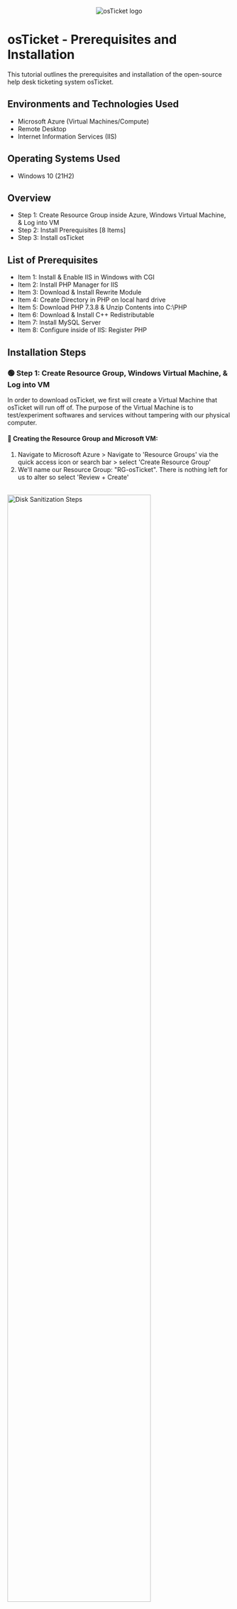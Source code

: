 <p align="center">
<img src="https://i.imgur.com/Clzj7Xs.png" alt="osTicket logo"/>
</p>

<h1>osTicket - Prerequisites and Installation</h1>
This tutorial outlines the prerequisites and installation of the open-source help desk ticketing system osTicket.<br />


<h2>Environments and Technologies Used</h2>

- Microsoft Azure (Virtual Machines/Compute)
- Remote Desktop
- Internet Information Services (IIS)

<h2>Operating Systems Used </h2>

- Windows 10</b> (21H2)

<h2>Overview</h2>

- Step 1: Create Resource Group inside Azure, Windows Virtual Machine, & Log into VM
- Step 2: Install Prerequisites [8 Items]
- Step 3: Install osTicket

<h2>List of Prerequisites</h2>

- Item 1: Install & Enable IIS in Windows with CGI
- Item 2: Install PHP Manager for IIS
- Item 3: Download & Install Rewrite Module
- Item 4: Create Directory in PHP on local hard drive
- Item 5: Download PHP 7.3.8 & Unzip Contents into C:\PHP
- Item 6: Download & Install C++ Redistributable
- Item 7: Install MySQL Server
- Item 8: Configure inside of IIS: Register PHP
 
<h2>Installation Steps</h2>

<h3>🟢 Step 1: Create Resource Group, Windows Virtual Machine, & Log into VM</h3>

<p>In order to download osTicket, we first will create a Virtual Machine that osTicket will run off of. The purpose of the Virtual Machine is to test/experiment softwares and services without tampering with our physical computer.</p>

<h4>🔵 Creating the Resource Group and Microsoft VM:</h4>

1. Navigate to Microsoft Azure > Navigate to 'Resource Groups' via the quick access icon or search bar > select 'Create Resource Group'
2. We'll name our Resource Group: "RG-osTicket". There is nothing left for us to alter so select 'Review + Create'

<br>
<img src="https://i.imgur.com/a5aZTph.png" height="80%" width="80%" alt="Disk Sanitization Steps"/>
<br>

3. Navigate to 'Virtual Machines' within Azure via quick access icon or search bar > select 'Create Virtual Machine'
4. Within the Virtual Machine portal, we will make the following changes:

- Pick the resource group we just created: RG-osTicket
- Name of Virtual Machine: VM-osTicket
- Image: Windows 10 Pro, version 22H2 - x64 Gen2
- Size: 2-4 vcpus (4vcpu is okay since we’re only using 1 virtual machine and thus is free to utilize all power)
- Username/password of choice: Example username: darinstathos (Remember this username/password for later when logging into VM)
- Check Licensing Box: [X] ‘I confirm I have an eligible Windows 10/11 license with multi-tenant hosting rights.’
- Select 'Next: Disks >', 'Next: Networking >': Beside Virtual Network: We don't have a virtual network yet so Azure automatically created on for us 
- Select 'Review + Create'


<br>

<img src="https://i.imgur.com/rvLruq8.png" height="80%" width="80%" alt="Disk Sanitization Steps"/>
<img src="https://i.imgur.com/4bVd96u.png" height="80%" width="80%" alt="Disk Sanitization Steps"/>
<img src="https://i.imgur.com/DKNGchW.png" height="80%" width="80%" alt="Disk Sanitization Steps"/>

<br>

<h4>🔵 Logging into our Virtual Machine:</h4>

<p>We want to access the virtual machine we just created so we can install osTicket onto our virtual machine.</p>

1. We need to copy the Public IP Address of VM-osTicket: Navigate to Azure > ‘Virtual Machines’ > VM-osTicket > Overview: Copy Public IP address to clipboard

<img src="https://i.imgur.com/nT3i4AO.png" height="80%" width="80%" alt="Disk Sanitization Steps"/>

2. WindowsOS vs MacOS:

- If you’re using Windows, click the ‘Start’ menu (Windows Icon) on desktop > search bar > Remote Desktop Connection
- This is done from the perspective of MacOS, so open/download application: Microsoft Remote Desktop > Add PC > paste Public IP Address > input ‘username/password’ from when we created the VM. (example: darinstathos)
 
<br>
 
<img src="https://i.imgur.com/89ySFdY.png" height="80%" width="80%" alt="Disk Sanitization Steps"/>
<img src="https://i.imgur.com/K956piz.png" height="80%" width="80%" alt="Disk Sanitization Steps"/>

<br> 

<h3>🟢Step 2: Install Prerequisites [8 Items]</h3>  

<h4>🔵 Item 1: Install & Enable IIS in Windows with CGI:</h4>

<strong>What is IIS (Internet Information Services)?</strong>

<p>IIS (Internet Information Services) is a web server software developed by Microsoft for Windows operating systems. It allows you to host and serve websites, web applications, and other web services on your Windows-based computer. IIS provides the infrastructure and tools necessary to handle HTTP requests, manage web content, and support various web technologies, making it easier to publish and manage websites on Windows servers. We need to set up IIS because osTicket runs out of a website and thus requires extra support.</p>

1. Within our Windows Virtual Machinne, right-click the 'Start Menu" (Windows icon on desktop) > select 'Run' > type 'Control' for Control Panel

<br>
<img src="https://i.imgur.com/9VWSZ5X.png" height="80%" width="80%" alt="Disk Sanitization Steps"/>
<br>

2. Select 'Programs' > Select 'Turn Windows Features On & Off'
<br>
<img src="https://i.imgur.com/VBDY12c.png" height="80%" width="80%" alt="Disk Sanitization Steps"/>

<br>

3. Enable [X] Internet Information Services > Expand [+] for 'World Wide Web Services' > Expand [+] for 'Application Developer' > [X] check 'CGI'


<br>

<img src="https://i.imgur.com/LBwOY9T.png" height="80%" width="80%" alt="Disk Sanitization Steps"/>

<br>
<Strong>Why do we need CGI and what is PHP?</strong>

<p>This is because CGI allows us to install PHP Manager later and PHP is needed for osTicket. CGI (Common Gateway Interface) needs to be enabled on IIS (Internet Information Services) in order to install osTicket because osTicket relies on CGI scripts to process and handle certain web requests. CGI is a standard protocol that allows web servers like IIS to interact with external programs or scripts to generate dynamic content. PHP is a server-side scripting language that is widely used for web development. It is needed to run osTicket because osTicket is written in PHP and relies on PHP for its functionality. PHP allows osTicket to dynamically generate web pages, process form submissions, interact with databases, and perform various other tasks necessary for its ticketing system. It provides the underlying scripting capabilities that osTicket relies on to handle user interactions, store ticket data, and generate the appropriate responses.</p>
<br>
4. We can check that everything is working correctly by typing '127.0.0.1' into the search bar on Microsoft Edge within the VM. We can see that the default Internet Information Services webpage loads. 

<strong>Why type 127.0.0.1?</Strong>

<p>Typing '127.0.0.1' allows us to access the loopback address on our local machine. The loopback address refers to the computer itself, allowing you to access the web server or any other services running on your own machine.</p>
<br>
<img src="https://i.imgur.com/3LQN7NK.png" height="80%" width="80%" alt="Disk Sanitization Steps"/>


<br>

<h4>🔵 Item 2: Install PHP Manager for IIS:</h4>

[LINK XXX -- MAKE OWN FILE WITH DOWNLOADS]

<Strong>What is PHP Manager and why is it needed for IIS/Installing osTicket later?</strong>

<p>PHP Manager is an IIS (Internet Information Services) extension for managing PHP installations on Windows servers. It is needed for installing osTicket because osTicket is written in PHP and requires a properly configured PHP environment to run.</p>

1. Use the link provided: click and download PHP manager
2. Navigate to Windows File Explorer > Downloads: it should appear there 
3. Open and install PHP manager with all default settings. Select: ‘I Agree’

<img src="https://i.imgur.com/SysOwcw.png" height="80%" width="80%" alt="Disk Sanitization Steps"/>
<img src="https://i.imgur.com/PsEKT5c.png" height="80%" width="80%" alt="Disk Sanitization Steps"/>

<br>

<h4>🔵 Item 3: Download & Install Rewrite Module:</h4>

[LINK XXX -- MAKE OWN FILE WITH DOWNLOADS]

<Strong>What is a Rewrite Module and why is it needed for osTicket?</strong>

<p>osTicket requires the Rewrite Module to be installed in order to utilize URL rewriting capabilities provided by the web server. URL rewriting is a technique that allows the modification of incoming request URLs, which can be helpful for creating user-friendly and search engine optimized URLs.

The Rewrite Module, typically used with IIS (Internet Information Services), enables osTicket to transform complex or dynamic URLs into more concise and meaningful ones. This enhances the usability and aesthetics of the URLs while ensuring proper navigation and linking within the osTicket system.

By leveraging the Rewrite Module, osTicket can achieve URL structures that are easier to read, remember, and share. It improves the user experience, search engine visibility, and overall accessibility of osTicket's support ticketing system.</p>
<br>

1. Use the link provided: click and download the Rewrite Module
2. Navigate to Windows File Explorer > Downloads: it should appear there
3. Open the Application > Agree to it > Install & Close


<br>

<img src="https://i.imgur.com/jaKOscc.png" height="80%" width="80%" alt="Disk Sanitization Steps"/>
<img src="https://i.imgur.com/HH47Fxf.png" height="80%" width="80%" alt="Disk Sanitization Steps"/>

<br>

<h4>🔵 Item 4: Create Directory for PHP on the local hard drive:</h4>

We want to create a PHP folder on the root of the C: Drive. This is because later we will download PHP and extract the contents into this folder. 
<br>

1. Open 'File Explorer' > select 'My PC' > Click 'C: Drive'
2. Right click inside of the C:Drive > 'New' > 'Folder' > name the folder 'PHP'

<br>

<img src="https://i.imgur.com/j6OCAhm.png" height="80%" width="80%" alt="Disk Sanitization Steps"/>
<img src="https://i.imgur.com/uVpTK8b.png" height="80%" width="80%" alt="Disk Sanitization Steps"/>

<br> 

<h4>🔵 Item 5: Download PHP 7.3.8 and Unzip Contents into C:\PHP</h4> 

[LINK XXX -- MAKE OWN FILE WITH DOWNLOADS]
 
 <Strong>Why is PHP needed for osTicket again?</strong>
 
 <p>PHP is needed for osTicket because it is the programming language in which osTicket is built. It enables osTicket to dynamically generate web pages, process form submissions, interact with databases, and provide the necessary functionality for a support ticketing system. Without PHP, osTicket would not be able to operate and deliver its ticket management capabilities to users.</p>
<br>

 1. Use the link provided: click and download the PHP 7.3.8 [Leave all the files as they are, just download it straight away]
 
 **Side note: If this comes up when downloading, select 'Keep' and 'Keep Anyway'
 
<br>

<img src="https://i.imgur.com/ieditVE.png" height="80%" width="80%" alt="Disk Sanitization Steps"/>
<img src="https://i.imgur.com/hoYlaPg.png" height="80%" width="80%" alt="Disk Sanitization Steps"/>
<br>

 2. Naviagte to 'Downloads' in File Explorer > Right-click: 'Extract All'
 3. When it wants a destination to extract the contents in, we want to unzip into C:PHP folder: Click 'Browse' > 
 4. This PC > C: Drive > select 'PHP folder > 'Extract"


<br>

<img src="https://i.imgur.com/Z4rqX8k.png" height="80%" width="80%" alt="Disk Sanitization Steps"/>
<img src="https://i.imgur.com/T87zDyA.png" height="80%" width="80%" alt="Disk Sanitization Steps"/>
<img src="https://i.imgur.com/yfnRe3G.png" height="80%" width="80%" alt="Disk Sanitization Steps"/>
<img src="https://i.imgur.com/MEIVt8R.png" height="80%" width="80%" alt="Disk Sanitization Steps"/>

<br>

<h4>🔵 Item 6: Download & Install C++ Restributable:</h4>
 
 [LINK XXX -- MAKE OWN FILE WITH DOWNLOADS]
 
 <Strong>Why do we need to install Microsoft C++ Restributable in order to use osTicket?</strong>
 
<p>Microsoft C++ Redistributable software is required for installing osTicket because osTicket is built using the C++ programming language and relies on specific components provided by the Microsoft Visual C++ Redistributable packages. These packages contain essential runtime components and libraries necessary for osTicket to run smoothly and without compatibility issues. Installing the appropriate Redistributable software ensures that the required C++ dependencies are available on the system, enabling osTicket to function properly.</p>

<br>

1. Use the link provided: click and download VC Redist
2. Open ‘File Explorer’ > Downloads > double click to open > Agree & Install

<br>

<img src="https://i.imgur.com/sUGJJSE.png" height="80%" width="80%" alt="Disk Sanitization Steps"/>


<br>

<h4>🔵 Item 7: Install MySQL Server</h4>

 [LINK XXX -- MAKE OWN FILE WITH DOWNLOADS]
 
 <strong>What is MySQL and why is it needed to install osTicket?</strong>
 
 <p>MySQL is an open-source relational database management system (RDBMS) that is used to store and manage data. It is needed to install osTicket because osTicket requires a database to store ticket information, user data, and other related data. MySQL provides the backend storage and retrieval capabilities necessary for osTicket's ticketing system to function effectively and securely.</p>

<br>

 1. Use the link provided: click and download MySQL
 2. Follow the installation process. The things to take note of are:
 
 - Select 'Typical Install'
 - When the Config Wizard pops up: select 'Standard Configuration'
 - For credentials, the username is: 'root' and create a password. Password will be used later when registering/signing up for osTicket: Example password: 'Password1'
 - Select 'Execute' & 'Finish'

<br>

<img src="https://i.imgur.com/wvZaIKo.png" height="80%" width="80%" alt="Disk Sanitization Steps"/>
<img src="https://i.imgur.com/HPdwC1E.png" height="80%" width="80%" alt="Disk Sanitization Steps"/>
<img src="https://i.imgur.com/PIdSQ84.png" height="80%" width="80%" alt="Disk Sanitization Steps"/>


<br> 

<h4>🔵 Item 8: Configure IIS as Admin & Register PHP</h4>

<Strong>Why do we need to register PHP?</strong>

<p>We have downloaded PHP onto our machine, but it's not in a position to where it can be recognized by osTicket yet. Registering PHP on PHP Manager before installing osTicket is necessary to ensure that the correct PHP version and configuration are set up for osTicket. By registering PHP, PHP Manager can identify and manage the installed PHP version, extensions, and settings specific to osTicket's requirements. This ensures compatibility, performance, and proper functioning of osTicket within the IIS (Internet Information Services) environment, allowing the ticketing system to operate smoothly.</p>

<br>

1. Navigate to search bar on Windows desktop > Type 'IIS' > Right-click to 'Run As Administrator'

<br>

<img src="https://i.imgur.com/kLaIrv1.png" height="80%" width="80%" alt="Disk Sanitization Steps"/>

<br>

2. Double-click PHP manager > select 'Register New PHP Version'
3. Click the three dots icon to browse > click 'PHP' folder > PHP-CGI > select 'OK'
4. Select the VM were using within IIS > click 'Restart' (This is so the system can restart and reset with PHP now added. It is good practice to do so)

<br>

<img src="https://i.imgur.com/orQgCAq.png" height="80%" width="80%" alt="Disk Sanitization Steps"/>
<img src="https://i.imgur.com/YrwPeOw.png" height="80%" width="80%" alt="Disk Sanitization Steps"/>
<img src="https://i.imgur.com/KGO4bqS.png" height="80%" width="80%" alt="Disk Sanitization Steps"/>

<br>

<h3>🟢 Step 3: Install osTicket</h3>

[LINK XXX -- MAKE OWN FILE WITH DOWNLOADS]

<Strong>What is osTicket and why is it useful?</strong>

<p>osTicket is a popular open-source ticketing system that helps organizations efficiently manage customer support and inquiries. It provides a centralized platform for capturing, tracking, and resolving customer tickets, ensuring timely and effective communication. osTicket offers features such as ticket assignment, email integration, knowledge base, customizable forms, and reporting, making it useful for streamlining support processes, improving customer satisfaction, and maintaining organized customer interactions.</p>

<br>
<h4>🔵 Downloading osTicket and Setting up IIS:</h4>

1. Use the Download Link provided > Download osTicket 
2. Open 'File Explorer' > Open two Windows of File Explorer. Our goal is to Extract and Copy “Upload” folder to c:\inetpub\wwwroot:

- File Explorer 1: Navigate to 'Downloads' > osTicket > Double-click to unzip contents > You’ll see ‘Upload Folder’
- File Explorer 2: My PC > C: Drive > Inetpub > wwwroot

3. Drag and drop 'Upload' folder in wwwroot

<br>
<img src="https://i.imgur.com/1A7aCxE.png" height="80%" width="80%" alt="Disk Sanitization Steps"/>
<br>
4. Rename ‘Upload’ folder to ‘osTicket’: Right-click ‘Upload’ Folder > Rename > Rename to “osTicket”
5. Go back to IIS to now load osTicket website: search 'IIS' on Windows search bar > Right-click to 'Run as Administrator' > click 'VM-osTicket' > select 'Restart'
6. Inside of IIS: Navigate to 'VM-osTicket' > Expand [+] Sites > Expand [+] Default Web Site > Select "osTicket" > Select “Browse *:80” on the right

<p> We can see that the osTicket website has loaded! However, there are some items signaled by red X's. We're going to enable some extensions.</p>

<br>

<img src="https://i.imgur.com/Zhqpash.png" height="80%" width="80%" alt="Disk Sanitization Steps"/>
<img src="https://i.imgur.com/82Qgidu.png" height="80%" width="80%" alt="Disk Sanitization Steps"/>
<img src="https://i.imgur.com/qOrzIx8.png" height="80%" width="80%" alt="Disk Sanitization Steps"/>
<img src="https://i.imgur.com/atfwtLI.png" height="80%" width="80%" alt="Disk Sanitization Steps"/>

<br>

<h4>🔵 Enabling IIS Extensions:</h4>

1. Navigate back to 'IIS' > Select "VM-osTicket" > Expand [+] 'Sites' > Expand [+] 'Default Web Site' > Select 'osTicket' > select 'PHP Manager' 

<br>

<img src="https://i.imgur.com/y1sMF1T.png" height="80%" width="80%" alt="Disk Sanitization Steps"/>

<br>

2. Select 'Enable or disable an extension'
3. Enable the following extensions:

- Enable: php_imap.dll
- Enable: php_intl.dll
- Enable: php_opcache.dll

4. Go back to osTicket in browser > Refresh > notice how some of the red X’s turned green

<br>

<img src="https://i.imgur.com/ROrUgIQ.png" height="80%" width="80%" alt="Disk Sanitization Steps"/>
<img src="https://i.imgur.com/GkP6IOy.png" height="80%" width="80%" alt="Disk Sanitization Steps"/>
<img src="https://i.imgur.com/5tf3lvY.png" height="80%" width="80%" alt="Disk Sanitization Steps"/>
 
<br>

<h4>🔵 Rename: ost-config.php & Changing Access Permissions</h4>

<p>Our goal is to change "C:\inetpub\wwwroot\osTicket\include\ost-sampleconfig.php" into "C:\inetpub\wwwroot\osTicket\include\ost-config.php", essentially taking out the word "Sample"</p>

1. Navigate to 'File Explorer' > 'This PC' > C:Drive > 'inetpub' > 'wwwroot' > osTicket > 'include' folder
2. Scroll down within the 'include' folder until you find “ost-sampleconfig.php”
3. Rename to ost-config (erasing the word “sample”): Right-click the file name > Rename 
4. Right-click 'ost-config' file > Select 'Properties' > 'Security' > 'Advanced'

<br>

<img src="https://i.imgur.com/uTtRUsW.png" height="80%" width="80%" alt="Disk Sanitization Steps"/>
<img src="https://i.imgur.com/sQPFOGK.png" height="80%" width="80%" alt="Disk Sanitization Steps"/>
<img src="https://i.imgur.com/rKaWCh1.png" height="80%" width="80%" alt="Disk Sanitization Steps"/>

<br>

<p>osTicket needs to interact with this file in order to run. We don’t know what user its going to use, so we’re going to set the file permissions so anyone can access it so that there are no issues in trying to deploy/use osTicket due to user authentication and permissions:</p>

<br>

5. Select 'Disable inheritance' (so it stops inheriting permissions from the parent) > Select 'Remove all permissions'
6. To add permissions: select 'Add' > 'Select a principal' > type 'Everyone' & 'Check Names'> select 'Full Control' > 'Apply' & 'OK'

<p>Now everyone has permissions to ost-config</p>

<br>

<img src="https://i.imgur.com/uNDvlF4.png" height="80%" width="80%" alt="Disk Sanitization Steps"/>
<img src="https://i.imgur.com/sOhjlmI.png" height="80%" width="80%" alt="Disk Sanitization Steps"/>

<br>

<h4>🔵 Continue Setting Up osTicket in the Browser:</h4>

1. In the browser, select "Continue" 
2. Fill out the fields: Examples below: (darin@helper.com is a fake email)

<br>

<img src="https://i.imgur.com/dIsN6z0.png" height="80%" width="80%" alt="Disk Sanitization Steps"/>
<img src="https://i.imgur.com/WbSkeJu.png" height="80%" width="80%" alt="Disk Sanitization Steps"/>

<br>

3. Install Heidi SQL: [LINKKKKKKK]

<strong>What is Heidi SQL?</strong>

<p>HeidiSQL is a user-friendly program that helps you manage and work with databases. It provides a graphical interface where you can connect to your databases, view and edit data, and perform various tasks without writing complex commands. It's a useful tool for developers and database administrators who want to interact with databases easily and efficiently. It allows us to communicate with the database we installed earlier: MySQL so that we can easily set up a database that osTicket can use.</p>

<br>

- Download Heidi SQL using the link above > Open in 'Downloads' within File Explorer
- Select 'Next' on everything > 'Install' > 'Finish'
- Another window of ‘Launch Heidi’ will open: Click ‘New’ cause were going to create a new connection to Database
- The username: 'root', password: 'Password1' (We created these when we downloaded mySQL server) > select 'Open'
- Now we have our connection to mySQL server: > Create a new database called “osTicket”

<br>

<img src="https://i.imgur.com/tubw6NS.png" height="80%" width="80%" alt="Disk Sanitization Steps"/>
<img src="https://i.imgur.com/ISGZCkG.png" height="80%" width="80%" alt="Disk Sanitization Steps"/>
<img src="https://i.imgur.com/P3S9Kg2.png" height="80%" width="80%" alt="Disk Sanitization Steps"/>
<img src="https://i.imgur.com/8c4exJp.png" height="80%" width="80%" alt="Disk Sanitization Steps"/>
<br>

4. We can now finish setting up osTicket in the browser:

- Username: root, Password: 'Password1' (for example purposes)
- Database name: 'osTicket' (This was just created in HeidiSQL)
- Select 'Install Now"

<br>

<img src="https://i.imgur.com/2NrbTee.png" height="80%" width="80%" alt="Disk Sanitization Steps"/>
<img src="https://i.imgur.com/dkzwJNJ.png" height="80%" width="80%" alt="Disk Sanitization Steps"/>

<br>

<h4>🔵 Clean Up:</h4>

1. We need to delete the 'Set Up' folder in C:\inetpub\wwwroot\osTicket\setup

- Navigate to 'File Explorer' > 'My PC' > C: Drive > 'inetpub' > 'wwwroot' > 'osTicket' > 'Set Up' folder > Right-click to Delete 

2. Set Permissions to “Read Only" within C:\inetpub\wwwroot\osTicket\include\ost-config.php

- Navigate to 'File Explorer' > 'My PC' > C: Drive > 'inetpub' > 'wwwroot' > 'osTicket' > 'Include' folder > Select 'ost-config'
- Right-click 'ost-config' > select 'Properties'
- select 'Security' at the top > select 'Advanced'
- select 'Everyone' > select 'Edit'
- Uncheck [ ] 'Full Control', 'Modify', 'Read & Execute' so that we only have 'Read' remains

<br>

<img src="https://i.imgur.com/EDdHj47.png" height="80%" width="80%" alt="Disk Sanitization Steps"/>
<img src="https://i.imgur.com/TTXCkyV.png" height="80%" width="80%" alt="Disk Sanitization Steps"/>
<img src="https://i.imgur.com/63zk6RH.png" height="80%" width="80%" alt="Disk Sanitization Steps"/>

<br>

<h4>🔵 Testing Log In:</h4>

There are two URL's:

- Admin Login: http://localhost/osTicket/scp/login.php
- End-User Login (where people can create tickets): http://localhost/osTicket/

1. Click the Admin Login link
2. Input the username/email & password created when signing up for osTicket earlier:

- Example: username: darin_admin

Congrats! We've successfully installed osTicket!

<br>

<img src="https://i.imgur.com/bVUEpnh.png" height="80%" width="80%" alt="Disk Sanitization Steps"/>
<img src="https://i.imgur.com/w3Fvc61.png" height="80%" width="80%" alt="Disk Sanitization Steps"/>







